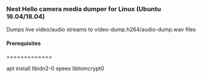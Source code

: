 ### Nest Hello camera media dumper for Linux (Ubuntu 16.04/18.04)

Dumps live video/audio streams to video-dump.h264/audio-dump.wav files

#### Prerequisites
=============

apt install libidn2-0 speex libtomcrypt0
